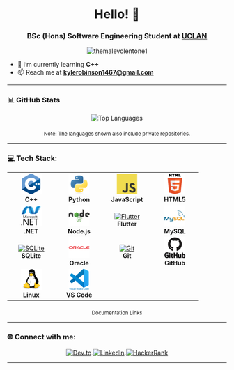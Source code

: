 <h1 align="center">Hello! 👋</h1>
<h3 align="center">BSc (Hons) Software Engineering Student at <a href="https://uclan.ac.uk/" target="_blank">UCLAN</a></h3>

<p align="center">
  <img src="https://komarev.com/ghpvc/?username=themalevolentone1&label=Profile%20views&color=0e75b6&style=flat" alt="themalevolentone1" />
</p>

- 🌱 I’m currently learning **C++**
- 📫 Reach me at **[kylerobinson1467@gmail.com](mailto:kylerobinson1467@gmail.com)**

---

### 📊 GitHub Stats
<p align="center">
  <img src="https://profile-readme-stats-card-git-main-themalevolentone1s-projects.vercel.app/api/top-langs/?username=TheMalevolentOne1&layout=donut&show_icons=true&theme=github_dark&hide_border=false&bg_color=20232a&icon_color=58A6FF&text_color=fff&title_color=58A6FF&count_private=true" width=38%" alt="Top Languages" />
  <p align="center"><sub>Note: The languages shown also include private repositories.</sub></p>
</p>

--- 

### 💻 Tech Stack:
<table align="center"> <tr> <td align="center" width="96"> <a href="https://isocpp.org/" target="_blank"> <img src="https://raw.githubusercontent.com/devicons/devicon/master/icons/cplusplus/cplusplus-original.svg" width="48" height="48" alt="C++" /> </a> <br><b>C++</b> </td> <td align="center" width="96"> <a href="https://www.python.org/doc/" target="_blank"> <img src="https://raw.githubusercontent.com/devicons/devicon/master/icons/python/python-original.svg" width="48" height="48" alt="Python" /> </a> <br><b>Python</b> </td> <td align="center" width="96"> <a href="https://developer.mozilla.org/en-US/docs/Web/JavaScript" target="_blank"> <img src="https://raw.githubusercontent.com/devicons/devicon/master/icons/javascript/javascript-original.svg" width="48" height="48" alt="JavaScript" /> </a> <br><b>JavaScript</b> </td> <td align="center" width="96"> <a href="https://developer.mozilla.org/en-US/docs/Web/HTML" target="_blank"> <img src="https://raw.githubusercontent.com/devicons/devicon/master/icons/html5/html5-original-wordmark.svg" width="48" height="48" alt="HTML5" /> </a> <br><b>HTML5</b> </td> </tr> <tr> <td align="center" width="96"> <a href="https://dotnet.microsoft.com/learn/dotnet/what-is-dotnet" target="_blank"> <img src="https://raw.githubusercontent.com/devicons/devicon/master/icons/dot-net/dot-net-original-wordmark.svg" width="48" height="48" alt=".NET" /> </a> <br><b>.NET</b> </td> <td align="center" width="96"> <a href="https://nodejs.org/en/docs/" target="_blank"> <img src="https://raw.githubusercontent.com/devicons/devicon/master/icons/nodejs/nodejs-original-wordmark.svg" width="48" height="48" alt="Node.js" /> </a> <br><b>Node.js</b> </td> <td align="center" width="96"> <a href="https://docs.flutter.dev/" target="_blank"> <img src="https://www.vectorlogo.zone/logos/flutterio/flutterio-icon.svg" width="48" height="48" alt="Flutter" /> </a> <br><b>Flutter</b> </td> <td align="center" width="96"> <a href="https://dev.mysql.com/doc/" target="_blank"> <img src="https://raw.githubusercontent.com/devicons/devicon/master/icons/mysql/mysql-original-wordmark.svg" width="48" height="48" alt="MySQL" /> </a> <br><b>MySQL</b> </td> </tr> <tr> <td align="center" width="96"> <a href="https://www.sqlite.org/docs.html" target="_blank"> <img src="https://www.vectorlogo.zone/logos/sqlite/sqlite-icon.svg" width="48" height="48" alt="SQLite" /> </a> <br><b>SQLite</b> </td> <td align="center" width="96"> <a href="https://docs.oracle.com/en/" target="_blank"> <img src="https://raw.githubusercontent.com/devicons/devicon/master/icons/oracle/oracle-original.svg" width="48" height="48" alt="Oracle" /> </a> <br><b>Oracle</b> </td> <td align="center" width="96"> <a href="https://git-scm.com/doc" target="_blank"> <img src="https://www.vectorlogo.zone/logos/git-scm/git-scm-icon.svg" width="48" height="48" alt="Git" /> </a> <br><b>Git</b> </td> <td align="center" width="96"> <a href="https://docs.github.com/en" target="_blank"> <img src="https://raw.githubusercontent.com/devicons/devicon/master/icons/github/github-original-wordmark.svg" width="48" height="48" alt="GitHub" /> </a> <br><b>GitHub</b> </td> </tr> <tr> <td align="center" width="96"> <a href="https://www.kernel.org/doc/html/latest/" target="_blank"> <img src="https://raw.githubusercontent.com/devicons/devicon/master/icons/linux/linux-original.svg" width="48" height="48" alt="Linux" /> </a> <br><b>Linux</b> </td> <td align="center" width="96"> <a href="https://code.visualstudio.com/docs" target="_blank"> <img src="https://raw.githubusercontent.com/devicons/devicon/master/icons/vscode/vscode-original-wordmark.svg" width="48" height="48" alt="VS Code" /> </a> <br><b>VS Code</b> </td> </tr> </table> <p align="center"> <sub>Documentation Links</sub> </p>

---

### 🌐 Connect with me:
<p align="center">
  <a href="https://dev.to/the_malevolent_one" target="_blank">
    <img align="center" src="https://raw.githubusercontent.com/rahuldkjain/github-profile-readme-generator/master/src/images/icons/Social/devto.svg" alt="Dev.to" height="30" width="40" />
  </a>
  <a href="https://www.linkedin.com/in/kyle-robinson-4120a0326/" target="_blank">
    <img align="center" src="https://raw.githubusercontent.com/rahuldkjain/github-profile-readme-generator/master/src/images/icons/Social/linked-in-alt.svg" alt="LinkedIn" height="30" width="40" />
  </a>
  <a href="https://www.hackerrank.com/themalevolent1" target="_blank">
    <img align="center" src="https://raw.githubusercontent.com/rahuldkjain/github-profile-readme-generator/master/src/images/icons/Social/hackerrank.svg" alt="HackerRank" height="30" width="40" />
  </a>
</p>

---
